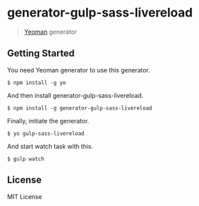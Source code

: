 # generator-gulp-sass-livereload

> [Yeoman](http://yeoman.io) generator

## Getting Started

You need Yeoman generator to use this generator.
```
$ npm install -g yo
```

And then install generator-gulp-sass-livereload.

```
$ npm install -g generator-gulp-sass-livereload
```

Finally, initiate the generator.

```
$ yo gulp-sass-livereload
```

And start watch task with this.

```
$ gulp watch
```

## License

MIT License
